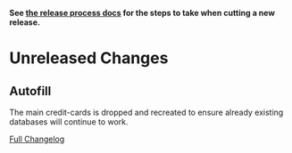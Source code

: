 **See [the release process docs](docs/howtos/cut-a-new-release.md) for the steps to take when cutting a new release.**

# Unreleased Changes

## Autofill

The main credit-cards is dropped and recreated to ensure already existing
databases will continue to work.

[Full Changelog](https://github.com/mozilla/application-services/compare/v75.1.0...main)
